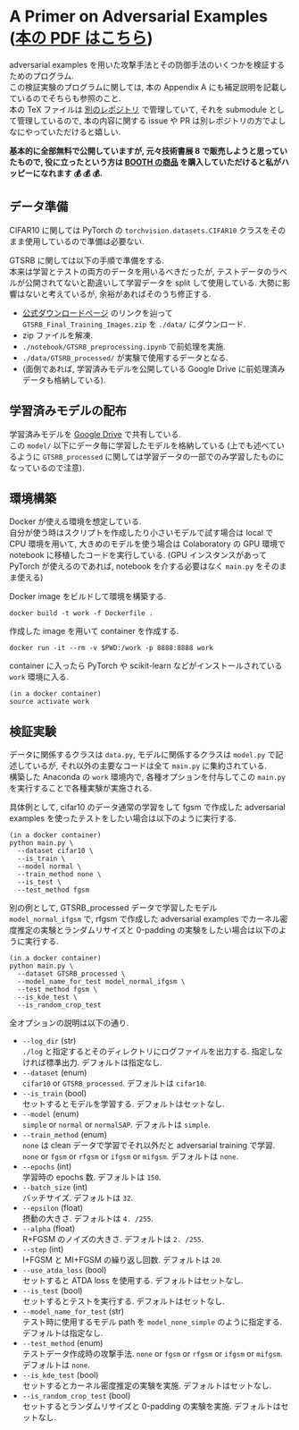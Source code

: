 # A Primer on Adversarial Examples ([本の PDF はこちら](https://drive.google.com/file/d/159RzggX_4BwR9u7XMGrdqPuwaMiD80ic/view))
adversarial examples を用いた攻撃手法とその防御手法のいくつかを検証するためのプログラム.  
この検証実験のプログラムに関しては, 本の Appendix A にも補足説明を記載しているのでそちらも参照のこと.  
本の TeX ファイルは [別のレポジトリ](https://github.com/yoheikikuta/a-primer-on-adversarial-examples-tex) で管理していて, それを submodule として管理しているので, 本の内容に関する issue や PR は別レポジトリの方でよしなにやっていただけると嬉しい.

**基本的に全部無料で公開していますが, 元々技術書展 8 で販売しようと思っていたもので, 役に立ったという方は [BOOTH の商品](https://yohei-kikuta.booth.pm/items/1867263) を購入していただけると私がハッピーになれます :moneybag: :moneybag: :moneybag:.**


## データ準備
CIFAR10 に関しては PyTorch の `torchvision.datasets.CIFAR10` クラスをそのまま使用しているので準備は必要ない.

GTSRB に関しては以下の手順で準備をする.  
本来は学習とテストの両方のデータを用いるべきだったが, テストデータのラベルが公開されてないと勘違いして学習データを split して使用している.
大勢に影響はないと考えているが, 余裕があればそのうち修正する.
- [公式ダウンロードページ](http://benchmark.ini.rub.de/?section=gtsrb&subsection=dataset#Downloads) のリンクを辿って `GTSRB_Final_Training_Images.zip` を `./data/` にダウンロード.
- zip ファイルを解凍.
- `./notebook/GTSRB_preprocessing.ipynb` で前処理を実施.
- `./data/GTSRB_processed/` が実験で使用するデータとなる.
- (面倒であれば, 学習済みモデルを公開している Google Drive に前処理済みデータも格納している).

## 学習済みモデルの配布
学習済みモデルを [Google Drive](https://drive.google.com/open?id=1sJJ6WQ4X-Hdsoh1YVMVz05Hn5N6hzm0E) で共有している.  
この `model/` 以下にデータ毎に学習したモデルを格納している (上でも述べているように `GTSRB_processed` に関しては学習データの一部でのみ学習したものになっているので注意).


## 環境構築
Docker が使える環境を想定している.  
自分が使う時はスクリプトを作成したり小さいモデルで試す場合は local で CPU 環境を用いて, 大きめのモデルを使う場合は Colaboratory の GPU 環境で notebook に移植したコードを実行している.
(GPU インスタンスがあって PyTorch が使えるのであれば, notebook を介する必要はなく `main.py` をそのまま使える)

Docker image をビルドして環境を構築する.

```
docker build -t work -f Dockerfile .
```

作成した image を用いて container を作成する.

```
docker run -it --rm -v $PWD:/work -p 8888:8888 work
```

container に入ったら PyTorch や scikit-learn などがインストールされている `work` 環境に入る.

```
(in a docker container)
source activate work
```


## 検証実験
データに関係するクラスは `data.py`, モデルに関係するクラスは `model.py` で記述しているが, それ以外の主要なコードは全て `main.py` に集約されている.  
構築した Anaconda の `work` 環境内で, 各種オプションを付与してこの `main.py` を実行することで各種実験が実施される.

具体例として, cifar10 のデータ通常の学習をして fgsm で作成した adversarial examples を使ったテストをしたい場合は以下のように実行する.

```
(in a docker container)
python main.py \
  --dataset cifar10 \
  --is_train \
  --model normal \
  --train_method none \
  --is_test \
  --test_method fgsm
```

別の例として, GTSRB_processed データで学習したモデル `model_normal_ifgsm` で, rfgsm で作成した adversarial examples でカーネル密度推定の実験とランダムリサイズと 0-padding の実験をしたい場合は以下のように実行する.

```
(in a docker container)
python main.py \
  --dataset GTSRB_processed \
  --model_name_for_test model_normal_ifgsm \
  --test_method fgsm \
  --is_kde_test \
  --is_random_crop_test
```


全オプションの説明は以下の通り.

- `--log_dir` (str)  
  `./log` と指定するとそのディレクトリにログファイルを出力する. 指定しなければ標準出力. デフォルトは指定なし.
- `--dataset` (enum)  
  `cifar10` or `GTSRB_processed`. デフォルトは `cifar10`.
- `--is_train` (bool)  
  セットするとモデルを学習する. デフォルトはセットなし.
- `--model` (enum)  
  `simple` or `normal` or `normalSAP`. デフォルトは `simple`.
- `--train_method` (enum)  
  `none` は clean データで学習でそれ以外だと adversarial training で学習. `none` or `fgsm` or `rfgsm` or `ifgsm` or `mifgsm`. デフォルトは `none`.
- `--epochs` (int)  
  学習時の epochs 数. デフォルトは `150`.
- `--batch_size` (int)  
  バッチサイズ. デフォルトは `32`.
- `--epsilon` (float)  
  摂動の大きさ. デフォルトは `4. /255`.
- `--alpha` (float)  
  R+FGSM のノイズの大きさ. デフォルトは `2. /255`.
- `--step` (int)  
  I+FGSM と MI+FGSM の繰り返し回数. デフォルトは `20`.
- `--use_atda_loss` (bool)  
  セットすると ATDA loss を使用する. デフォルトはセットなし.
- `--is_test` (bool)  
  セットするとテストを実行する. デフォルトはセットなし.
- `--model_name_for_test` (str)  
  テスト時に使用するモデル path を `model_none_simple` のように指定する. デフォルトは指定なし.
- `--test_method` (enum)  
  テストデータ作成時の攻撃手法. `none` or `fgsm` or `rfgsm` or `ifgsm` or `mifgsm`. デフォルトは `none`.
- `--is_kde_test` (bool)  
  セットするとカーネル密度推定の実験を実施. デフォルトはセットなし.
- `--is_random_crop_test` (bool)  
  セットするとランダムリサイズと 0-padding の実験を実施. デフォルトはセットなし.
